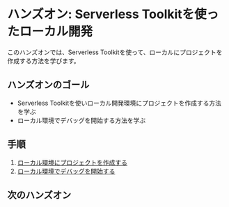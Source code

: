 # ハンズオン: Serverless Toolkitを使ったローカル開発

このハンズオンでは、Serverless Toolkitを使って、ローカルにプロジェクトを作成する方法を学びます。

## ハンズオンのゴール
- Serverless Toolkitを使いローカル開発環境にプロジェクトを作成する方法を学ぶ
- ローカル環境でデバッグを開始する方法を学ぶ

## 手順
1. [ローカル環境にプロジェクトを作成する](01-Create-Local-Project.md)
2. [ローカル環境でデバッグを開始する](02-Local-Debug.md)



## 次のハンズオン

